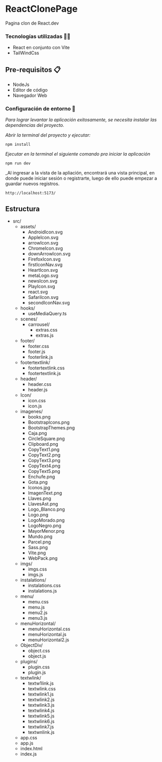 # ReactClonePage

Pagina clon de React.dev


### Tecnologías utilizadas 🧑‍💻

- React en conjunto con Vite
- TailWindCss


## Pre-requisitos 📋

- NodeJs
- Editor de código
- Navegador Web



### Configuración de entorno 🔧

_Para lograr levantar la aplicación exitosamente, se necesita instalar las dependencias del proyecto._

_Abrir la terminal del proyecto y ejecutar:_

```
npm install
```

_Ejecutar en la terminal el siguiente comando pra iniciar la aplicación_

```
npm run dev
```

_Al ingresar a la vista de la apliación, encontrará una vista principal, en donde puede iniciar sesión o registrarte, luego de ello puede empezar a guardar nuevos registros. 

```
http://localhost:5173/
```

## Estructura
- src/ 
  - assets/
    - AndroidIcon.svg
    - AppleIcon.svg
    - arrowIcon.svg
    - ChromeIcon.svg
    - downArrowIcon.svg
    - FirefoxIcon.svg
    - firstIconNav.svg
    - HeartIcon.svg
    - metaLogo.svg
    - newsIcon.svg
    - PlayIcon.svg
    - react.svg
    - SafariIcon.svg
    - secondIconNav.svg
  - hooks/
    - useMediaQuery.ts
  - scenes/
    - carrousel/
      - extras.css
      - extras.js 
  - footer/
    - footer.css
    - footer.js
    - footerlink.js 
  - footertextlink/
    -  footertextlink.css
    -  footertextlink.js
  - header/
    - header.css
    - header.js
  - Icon/
    - icon.css
    - icon.js 
  - imagenes/
    - books.png
    - BootstrapIcons.png
    - BootstrapThemes.png
    - Caja.png
    - CircleSquare.png
    - Clipboard.png
    - CopyText1.png
    - CopyText2.png
    - CopyText3.png
    - CopyText4.png
    - CopyText5.png
    - Enchufe.png
    - Gota.png
    - Iconos.jpg
    - ImagenText.png
    - Llaves.png
    - LlavesAst.png
    - Logo_Blanco.png
    - Logo.png
    - LogoMorado.png
    - LogoNegro.png
    - MayorMenor.png
    - Mundo.png
    - Parcel.png
    - Sass.png
    - Vite.png
    - WebPack.png
  - imgs/
    - imgs.css
    - imgs.js 
  - instalations/
    - instalations.css
    - instalations.js
  - menu/
    - menu.css
    - menu.js
    - menu2.js
    - menu3.js
  - menuHorizontal/
    - menuHorizontal.css
    - menuHorizontal.js
    - menuHorizontal2.js
  - ObjectDiv/
    - object.css
    - object.js 
  - plugins/
    - plugin.css
    - plugin.js 
  - textwlink/
    - textw1link.js
    - textwlink.css
    - textwlink1.js
    - textwlink2.js
    - textwlink3.js
    - textwlink4.js
    - textwlink5.js
    - textwlink6.js
    - textwlink7.js
    - textwnlink.js  
  - app.css
  - app.js
  - index.html
  - index.js
